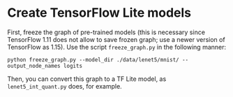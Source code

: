 # Create TensorFlow Lite models

First, freeze the graph of pre-trained models (this is necessary since TensorFlow 1.11 does not allow to save frozen graph; use a newer version of TensorFlow as 1.15).
Use the script `freeze_graph.py` in the following manner:

```script
python freeze_graph.py --model_dir ./data/lenet5/mnist/ --output_node_names logits
```

Then, you can convert this graph to a TF Lite model, as `lenet5_int_quant.py` does, for example.
